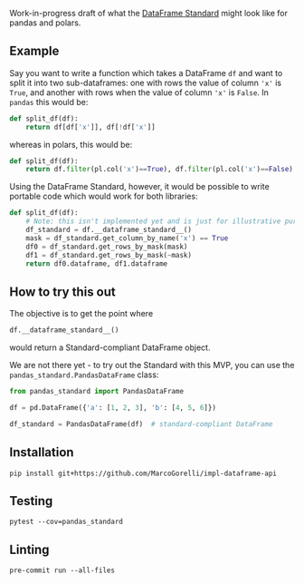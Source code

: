 Work-in-progress draft of what the [DataFrame Standard](https://data-apis.org/dataframe-api/draft/index.html)
might look like for pandas and polars.

Example
-------

Say you want to write a function which takes a DataFrame `df` and want to split it into
two sub-dataframes: one with rows the value of column `'x'` is `True`, and another with rows when the value
of column `'x'` is `False`. In `pandas` this would be:
```python
def split_df(df):
    return df[df['x']], df[!df['x']]
```
whereas in polars, this would be:
```python
def split_df(df):
    return df.filter(pl.col('x')==True), df.filter(pl.col('x')==False)
```

Using the DataFrame Standard, however, it would be possible to write portable code which would work
for both libraries:
```python
def split_df(df):
    # Note: this isn't implemented yet and is just for illustrative purposes
    df_standard = df.__dataframe_standard__()
    mask = df_standard.get_column_by_name('x') == True
    df0 = df_standard.get_rows_by_mask(mask)
    df1 = df_standard.get_rows_by_mask(~mask)
    return df0.dataframe, df1.dataframe
```

How to try this out
-------------------

The objective is to get the point where
```python
df.__dataframe_standard__()
```
would return a Standard-compliant DataFrame object.

We are not there yet - to try out the Standard with this MVP, you can use the
`pandas_standard.PandasDataFrame` class:
```python
from pandas_standard import PandasDataFrame

df = pd.DataFrame({'a': [1, 2, 3], 'b': [4, 5, 6]})

df_standard = PandasDataFrame(df)  # standard-compliant DataFrame
```

Installation
------------
```
pip install git+https://github.com/MarcoGorelli/impl-dataframe-api
```

Testing
-------
```
pytest --cov=pandas_standard
```

Linting
-------
```
pre-commit run --all-files
```

